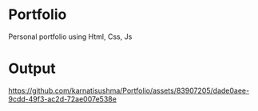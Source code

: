 # Portfolio
Personal portfolio using Html, Css, Js

# Output

https://github.com/karnatisushma/Portfolio/assets/83907205/dade0aee-9cdd-49f3-ac2d-72ae007e538e


